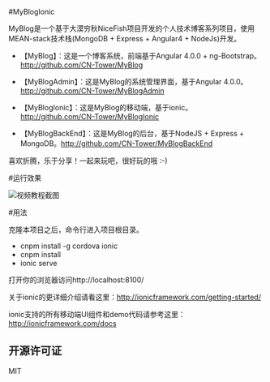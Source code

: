 #MyBlogIonic

MyBlog是一个基于大漠穷秋NiceFish项目开发的个人技术博客系列项目，使用MEAN-stack技术栈(MongoDB + Express + Angular4 + NodeJs)开发。

- 【MyBlog】：这是一个博客系统，前端基于Angular 4.0.0 + ng-Bootstrap。http://github.com/CN-Tower/MyBlog

- 【MyBlogAdmin】：这是MyBlog的系统管理界面，基于Angular 4.0.0。http://github.com/CN-Tower/MyBlogAdmin

- 【MyBlogIonic】：这是MyBlog的移动端，基于ionic。http://github.com/CN-Tower/MyBlogIonic

- 【MyBlogBackEnd】：这是MyBlog的后台，基于NodeJS + Express + MongoDB。http://github.com/CN-Tower/MyBlogBackEnd

喜欢折腾，乐于分享！一起来玩吧，很好玩的哦 :-)

#运行效果

![视频教程截图](src/assets/img/1.png)

#用法

克隆本项目之后，命令行进入项目根目录。

- cnpm install -g cordova ionic
- cnpm install
- ionic serve

打开你的浏览器访问http://localhost:8100/

关于ionic的更详细介绍请看这里：http://ionicframework.com/getting-started/

ionic支持的所有移动端UI组件和demo代码请参考这里：http://ionicframework.com/docs

## 开源许可证
 MIT
